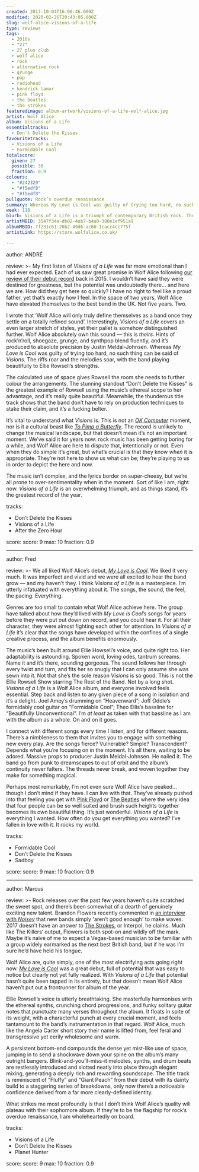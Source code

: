 ```yaml
---
created: 2017-10-04T16:00:46.000Z
modified: 2020-02-26T20:43:05.000Z
slug: wolf-alice-visions-of-a-life
type: reviews
tags:
  - 2010s
  - "27"
  - 27 plus club
  - wolf alice
  - rock
  - alternative rock
  - grunge
  - pop
  - radiohead
  - kendrick lamar
  - pink floyd
  - the beatles
  - the strokes
featuredimage: album-artwork/visions-of-a-life-wolf-alice.jpg
artist: Wolf Alice
album: Visions of a Life
essentialtracks:
  - Don't Delete the Kisses
favouritetracks:
  - Visions of a Life
  - Formidable Cool
totalscore:
  given: 27
  possible: 30
  fraction: 0.9
colours:
  - "#242329"
  - "#f5edf8"
  - "#f5edf8"
pullquote: Rock’s overdue renaissance
summary: Whereas My Love is Cool was guilty of trying too hard, no such thing can be said of Visions. The riffs roar and the melodies soar, with the band playing beautifully to Ellie Rowsell's strengths.
week: 118
blurb: Visions of a Life is a triumph of contemporary British rock. The riffs roar and the melodies soar, with the band playing beautifully to Ellie Rowsell's strengths.
artistMBID: 3547f34a-db02-4ab7-b4a0-380e1ef951a9
albumMBID: 7f231c61-20b2-49d6-ac66-1cacc4cc775f
artistLink: https://store.wolfalice.co.uk/

---
```


author: ANDRÉ

review: >-
  My first listen of *Visions of a Life* was far more emotional than I had ever expected. Each of us saw great promise in Wolf Alice following [our review of their debut record](/reviews/wolf-alice-my-love-is-cool) back in 2015. I wouldn’t have said they were destined for greatness, but the potential was undoubtedly there… and here we are. How did they get here so quickly? I have no right to feel like a proud father, yet that’s exactly how I feel. In the space of two years, Wolf Alice have elevated themselves to the best band in the UK. Not five years. Two.
  
  I wrote that ‘Wolf Alice will only truly define themselves as a band once they settle on a totally refined sound’. Interestingly, *Visions of a Life* covers an even larger stretch of styles, yet their pallet is somehow distinguished further. Wolf Alice absolutely own this sound — this is *theirs*. Hints of rock’n’roll, shoegaze, grunge, and synthpop blend fluently, and it’s produced to absolute precision by Justin Meldal-Johnsen. Whereas *My Love is Cool* was guilty of trying too hard, no such thing can be said of *Visions*. The riffs roar and the melodies soar, with the band playing beautifully to Ellie Rowsell’s strengths. 
  
  The calculated use of space gives Rowsell the room she needs to further colour the arrangements. The stunning standout “Don’t Delete the Kisses” is the greatest example of Rowsell using the music’s ethereal scope to her advantage, and it’s really quite beautiful. Meanwhile, the thunderous title track shows that the band don’t have to rely on production techniques to stake their claim, and it’s a fucking belter.
  
  It’s vital to understand what *Visions* is. This is not an [*OK Computer*](/reviews/radiohead-ok-computer/) moment, nor is it a cultural beast like [*To Pimp a Butterfly*](/reviews/kendrick-lamar-to-pimp-a-butterfly/). The record is unlikely to change the musical landscape, but that doesn’t mean it’s not an important moment. We’ve said it for years now: rock music has been getting boring for a while, and Wolf Alice are here to dispute that, intentionally or not. Even when they do simple it’s great, but what’s crucial is that they know *when* it is appropriate. They’re not here to show us what can be; they’re playing to us in order to depict the here and now. 
  
  The music isn’t complex, and the lyrics border on super-cheesy, but we’re all prone to over-sentimentality when in the moment. Sort of like I am, right now. *Visions of a Life* is an overwhelming triumph, and as things stand, it’s the greatest record of the year.

tracks:
  - Don’t Delete the Kisses
  - ­­Visions of a Life
  - ­­After the Zero Hour

score:
  score: 9
  max: 10
  fraction: 0.9

---
author: Fred

review: >-
  We all liked Wolf Alice’s debut, [*My Love is Cool*](/reviews/wolf-alice-my-love-is-cool). We liked it very much. It was imperfect and vivid and we were all excited to hear the band grow — and my haven’t they. I think *Visions of a Life* is a masterpiece. I’m utterly infatuated with everything about it. The songs, the sound, the feel, the pacing. Everything. 
  
  Genres are too small to contain what Wolf Alice achieve here. The group have talked about how they’d lived with *My Love is Cool*’s songs for years before they were put out down on record, and you could hear it. For all their character, they were almost fighting each other for attention. In *Visions of a Life* it’s clear that the songs have developed within the confines of a single creative process, and the album benefits enormously.

  The music’s been built around Ellie Howsell’s voice, and quite right too. Her adaptability is astounding. Spoken word, loving odes, tantrum screams. Name it and it’s there, sounding gorgeous. The sound follows her through every twist and turn, and fits her so snugly that I can only assume she was sewn into it. Not that she’s the sole reason *Visions* is so good. This is not the Ellie Rowsell Show starring The Rest of the Band. Not by a long shot. *Visions of a Life* is a Wolf Alice album, and everyone involved feels essential. Step back and listen to any given piece of a song in isolation and it’s a delight. Joel Amey’s drumming on “Heavenward”; Joff Oddie’s formidably cool guitar on “Formidable Cool”; Theo Ellis’s bassline for “Beautifully Unconventional”. I’m *at least* as taken with that bassline as I am with the album as a whole. On and on it goes. 
  
  I connect with different songs every time I listen, and for different reasons. There’s a nimbleness to them that invites you to engage with something new every play. Are the songs fierce? Vulnerable? Simple? Transcendent? Depends what you’re focusing on in the moment. It’s all there, waiting to be adored. Massive props to producer Justin Meldal-Johnsen. He nailed it. The band go from punk to dreamscapes to out of orbit and the album’s continuity never falters. The threads never break, and woven together they make for something magical.

  Perhaps most remarkably, I’m not even sure Wolf Alice have peaked… though I don’t mind if they have. I can live with that. They’ve already pushed into that feeling you get with [Pink Floyd](/reviews/pink-floyd-the-dark-side-of-the-moon) or [The Beatles](/reviews/the-beatles-revolver) where the very idea that four people can be so well suited and brush such heights together becomes its own beautiful thing. It’s just wonderful. *Visions of a Life* is everything I wanted. How often do you get everything you wanted? I’ve fallen in love with it. It rocks my world.

tracks:
  - Formidable Cool
  - ­­Don’t Delete the Kisses
  - ­­Sadboy

score:
  score: 9
  max: 10
  fraction: 0.9

---
author: Marcus

review: >-
  Rock releases over the past few years haven’t quite scratched the sweet spot, and there’s been somewhat of a dearth of genuinely exciting new talent. Brandon Flowers recently commented in [an interview with *Noisey*](https://noisey.vice.com/en_uk/article/mbb9n8/the-killers-arent-dead-yet) that new bands simply 'aren’t good enough' to make waves. 2017 doesn’t have an answer to [The Strokes](/reviews/the-strokes-first-impressions-of-earth), or Interpol, he claims. Much like The Killers’ output, Flowers is both spot-on and wildly off the mark. Maybe it’s naïve of me to expect a Vegas-based musician to be familiar with a group widely earmarked as the next best British band, but if he was I’m sure he’d have held his tongue. 
  
  Wolf Alice are, quite simply, one of the most electrifying acts going right now. [*My Love is Cool*](/reviews/wolf-alice-my-love-is-cool) was a great debut, full of potential that was easy to notice but clearly not yet fully realized. With *Visions of a Life* that potential hasn’t quite been tapped in its entirety, but that doesn’t mean Wolf Alice haven’t put out a frontrunner for album of the year.

  Ellie Rowsell’s voice is utterly breathtaking. She masterfully harmonises with the ethereal synths, crunching chord progressions, and funky solitary guitar notes that punctuate many verses throughout the album. It floats in spite of its weight, with a characterful punch at every crucial moment, and feels tantamount to the band’s instrumentation in that regard. Wolf Alice, much like the Angela Carter short story their name is lifted from, feel feral and transgressive yet eerily wholesome and warm. 
  
  A persistent bottom-end compounds the dense yet mist-like use of space, jumping in to send a shockwave down your spine on the album’s many outright bangers. Blink-and-you’ll-miss-it melodies, synths, and drum beats are restlessly introduced and slotted neatly into place through elegant mixing, generating a deeply rich and rewarding soundscape. The title track is reminiscent of “Fluffy” and “Giant Peach” from their debut with its dainty build to a staggering series of breakdowns, only now there’s a noticeable confidence derived from a far more clearly-defined identity. 
  
  What strikes me most profoundly is that I don’t think Wolf Alice’s quality will plateau with their sophomore album. If they’re to be the flagship for rock’s overdue renaissance, I am wholeheartedly on board.

tracks:
  - Visions of a Life
  - ­­Don’t Delete the Kisses
  - ­­Planet Hunter

score:
  score: 9
  max: 10
  fraction: 0.9
